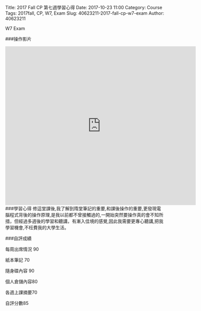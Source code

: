 Title: 2017 Fall CP 第七週學習心得
Date: 2017-10-23 11:00
Category: Course
Tags: 2017fall, CP, W7, Exam
Slug: 40623211-2017-fall-cp-w7-exam
Author: 40623211

W7 Exam

<!-- PELICAN_END_SUMMARY -->


###操作影片
<iframe width="600" height="500" src="https://www.youtube.com/embed/k7DPesiJx0c" frameborder="0" gesture="media" allowfullscreen></iframe>
###學習心得
修這堂課後,我了解到隋堂筆記的重要,和課後操作的重要,更發現電腦程式背後的操作原理,是我以前都不曾接觸過的,一開始突然要操作真的會不知所措，但經過多週後的學習和聽講，有漸入佳境的感覺,因此我需要更專心聽講,把我學習機會,不枉費我的大學生活。

###自評成績

每周出席情況 90

紙本筆記 70

隨身碟內容 90

個人倉儲內容80

各週上課摘要70

自評分數85